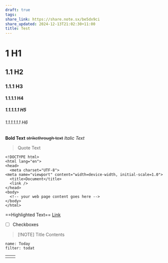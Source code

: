 ```yaml
---
draft: true
tags: 
share_link: https://share.note.sx/be5dx9ci
share_updated: 2024-12-13T21:02:30+11:00
title: Test
---
```

# 1 H1
## 1.1 H2
### 1.1.1 H3
#### 1.1.1.1 H4
##### 1.1.1.1.1 H5
###### 1.1.1.1.1.1 H6 

**Bold Text**
~~strikethrough text~~
*Italic Text*
> Quote Text

```
<!DOCTYPE html>
<html lang="en">
<head>
  <meta charset="UTF-8">
<meta name="viewport" content="width=device-width, initial-scale=1.0">
  <title>Document</title>
  <link />
</head>
<body>
  <!-- your web page content goes here -->
</body>
</html>

```

==Highlighted Text==
[Link](google.com)
- [ ] Checkboxes

> [!NOTE] Title
> Contents


```todoist
name: Today 
filter: todat
```


|     |     |
| --- | --- |
|     |     |
